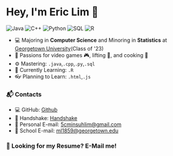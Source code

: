 # Hey, I'm Eric Lim 👋 

![Java](https://img.shields.io/badge/Java-Intermediate-yellow)
![C++](https://img.shields.io/badge/C%2B%2B-Intermediate-yellow)
![Python](https://img.shields.io/badge/Python-Intermediate-yellow)
![SQL](https://img.shields.io/badge/SQL-Intermediate-yellow)
![R](https://img.shields.io/badge/R-Beginner-brightgreen)

- 💻 Majoring in **Computer Science** and Minoring in **Statistics** at [Georgetown University](https://www.georgetown.edu/)(Class of '23)
- 🎉 Passions for video games 🎮, lifting 💪, and cooking 🍖
- ⚙️ Mastering: `.java`,`.cpp`,`.py`,`.sql`
- 🌱 Currently Learning: `.R`
- 👓 Planning to Learn: `.html`,`.js`


### 📬 Contacts
- 💻 GitHub: [Github](https://github.com/5cminsuhlim)
- 🤝 Handshake: [Handshake](https://app.joinhandshake.com/users/21150727)
- 📧 Personal E-mail: 5cminsuhlim@gmail.com
- 📧 School E-mail: ml1859@georgetown.edu


### 📃 Looking for my Resume? E-Mail me!
